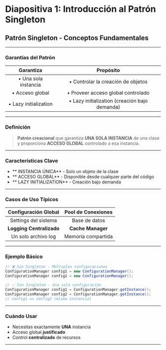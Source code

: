 # Diapositiva 1: Introducción al Patrón Singleton

## Patrón Singleton - Conceptos Fundamentales

---

### Garantías del Patrón

| **Garantiza** | **Propósito** |
|:-------------:|:-------------:|
| • Una sola instancia | • Controlar la creación de objetos |
| • Acceso global | • Proveer acceso global controlado |
| • Lazy initialization | • Lazy initialization (creación bajo demanda) |

---

### Definición

> **Patrón creacional** que garantiza **UNA SOLA INSTANCIA** de una clase y proporciona **ACCESO GLOBAL** controlado a esa instancia.

---

### Características Clave

- ** INSTANCIA ÚNICA** - Solo un objeto de la clase
- ** ACCESO GLOBAL** - Disponible desde cualquier parte del código  
- ** LAZY INITIALIZATION** - Creación bajo demanda

---

###  Casos de Uso Típicos

| Configuración Global | Pool de Conexiones |
|:---:|:---:|
|  Settings del sistema |  Base de datos |
| **Logging Centralizado** | **Cache Manager** |
|  Un solo archivo log |  Memoria compartida |

---

###  Ejemplo Básico

```java
// ❌ Sin Singleton - Múltiples configuraciones
ConfigurationManager config1 = new ConfigurationManager();
ConfigurationManager config2 = new ConfigurationManager();

// ✅ Con Singleton - Una sola configuración  
ConfigurationManager config1 = ConfigurationManager.getInstance();
ConfigurationManager config2 = ConfigurationManager.getInstance();
// config1 == config2 (misma instancia)
```

---

###  Cuándo Usar

-  Necesitas exactamente **UNA** instancia
-  Acceso global **justificado**
-  Control **centralizado** de recursos

---

